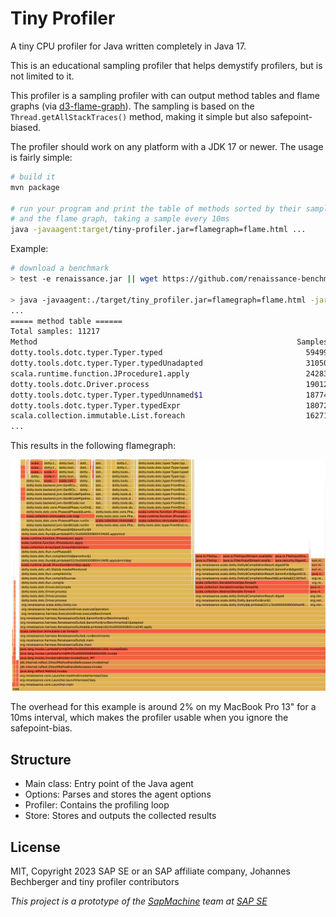 Tiny Profiler
=============

A tiny CPU profiler for Java written completely in Java 17.

This is an educational sampling profiler that helps demystify profilers, but is not limited to it.
 
This profiler is a sampling profiler with can output method tables and 
flame graphs (via [d3-flame-graph](https://github.com/spiermar/d3-flame-graph)).
The sampling is based on the `Thread.getAllStackTraces()` method, making it simple but also safepoint-biased.

The profiler should work on any platform with a JDK 17 or newer. The usage is fairly simple:

```sh
# build it
mvn package

# run your program and print the table of methods sorted by their sample count
# and the flame graph, taking a sample every 10ms
java -javaagent:target/tiny-profiler.jar=flamegraph=flame.html ...
```

Example:

```sh
# download a benchmark
> test -e renaissance.jar || wget https://github.com/renaissance-benchmarks/renaissance/releases/download/v0.14.2/renaissance-gpl-0.14.2.jar -O renaissance.jar

> java -javaagent:./target/tiny_profiler.jar=flamegraph=flame.html -jar renaissance.jar dotty
...
===== method table ======
Total samples: 11217
Method                                                          Samples Percentage     On top Percentage
dotty.tools.dotc.typer.Typer.typed                                59499     530.44          2       0.02
dotty.tools.dotc.typer.Typer.typedUnadapted                       31050     276.81          7       0.06
scala.runtime.function.JProcedure1.apply                          24283     216.48         13       0.12
dotty.tools.dotc.Driver.process                                   19012     169.49          0       0.00
dotty.tools.dotc.typer.Typer.typedUnnamed$1                       18774     167.37          7       0.06
dotty.tools.dotc.typer.Typer.typedExpr                            18072     161.11          0       0.00
scala.collection.immutable.List.foreach                           16271     145.06          3       0.03
...
```
This results in the following flamegraph:

![flamegraph](img/flame.png)

The overhead for this example is around 2% on my MacBook Pro 13" for a 10ms interval, which makes the profiler usable
when you ignore the safepoint-bias.

Structure
---------
- Main class: Entry point of the Java agent
- Options: Parses and stores the agent options
- Profiler: Contains the profiling loop
- Store: Stores and outputs the collected results

License
-------
MIT, Copyright 2023 SAP SE or an SAP affiliate company, Johannes Bechberger
and tiny profiler contributors


*This project is a prototype of the [SapMachine](https://sapmachine.io) team
at [SAP SE](https://sap.com)*